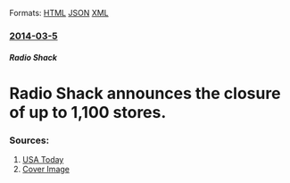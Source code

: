 
Formats: [HTML](/news/2014/03/5/radio-shack-announces-the-closure-of-up-to-1-100-stores.html)  [JSON](/news/2014/03/5/radio-shack-announces-the-closure-of-up-to-1-100-stores.json)  [XML](/news/2014/03/5/radio-shack-announces-the-closure-of-up-to-1-100-stores.xml)  

### [2014-03-5](/news/2014/03/5/index.md)

##### Radio Shack
# Radio Shack announces the closure of up to 1,100 stores. 




### Sources:

1. [USA Today](https://www.usatoday.com/story/money/markets/2014/03/04/radio-shack-to-close-stores/6007317/)
1. [Cover Image](https://www.gannett-cdn.com/GDContent/applogos/usatoday.png)
